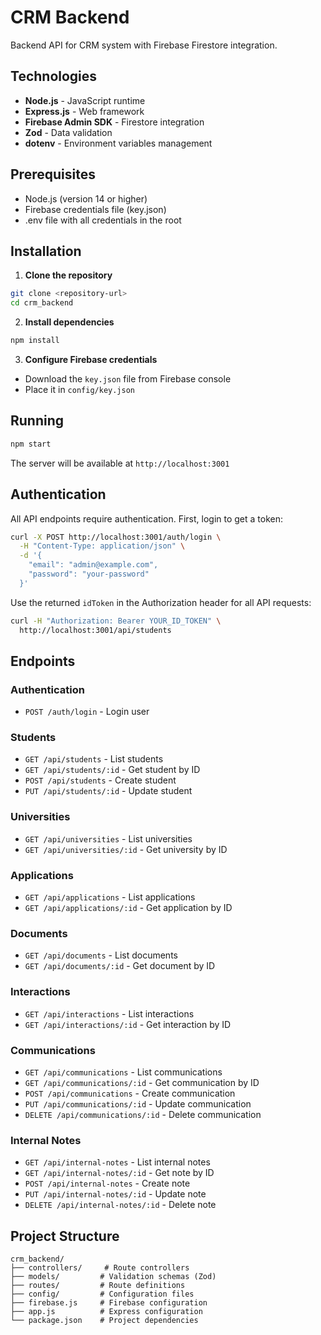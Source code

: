 # CRM Backend

Backend API for CRM system with Firebase Firestore integration.

## Technologies

- **Node.js** - JavaScript runtime
- **Express.js** - Web framework
- **Firebase Admin SDK** - Firestore integration
- **Zod** - Data validation
- **dotenv** - Environment variables management

## Prerequisites

- Node.js (version 14 or higher)
- Firebase credentials file (key.json)
- .env file with all credentials in the root

## Installation

1. **Clone the repository**
```bash
git clone <repository-url>
cd crm_backend
```

2. **Install dependencies**
```bash
npm install
```

3. **Configure Firebase credentials**
- Download the `key.json` file from Firebase console
- Place it in `config/key.json`

## Running

```bash
npm start
```

The server will be available at `http://localhost:3001`

## Authentication

All API endpoints require authentication. First, login to get a token:

```bash
curl -X POST http://localhost:3001/auth/login \
  -H "Content-Type: application/json" \
  -d '{
    "email": "admin@example.com",
    "password": "your-password"
  }'
```

Use the returned `idToken` in the Authorization header for all API requests:

```bash
curl -H "Authorization: Bearer YOUR_ID_TOKEN" \
  http://localhost:3001/api/students
```

## Endpoints

### Authentication
- `POST /auth/login` - Login user

### Students
- `GET /api/students` - List students
- `GET /api/students/:id` - Get student by ID
- `POST /api/students` - Create student
- `PUT /api/students/:id` - Update student

### Universities
- `GET /api/universities` - List universities
- `GET /api/universities/:id` - Get university by ID

### Applications
- `GET /api/applications` - List applications
- `GET /api/applications/:id` - Get application by ID

### Documents
- `GET /api/documents` - List documents
- `GET /api/documents/:id` - Get document by ID

### Interactions
- `GET /api/interactions` - List interactions
- `GET /api/interactions/:id` - Get interaction by ID

### Communications
- `GET /api/communications` - List communications
- `GET /api/communications/:id` - Get communication by ID
- `POST /api/communications` - Create communication
- `PUT /api/communications/:id` - Update communication
- `DELETE /api/communications/:id` - Delete communication

### Internal Notes
- `GET /api/internal-notes` - List internal notes
- `GET /api/internal-notes/:id` - Get note by ID
- `POST /api/internal-notes` - Create note
- `PUT /api/internal-notes/:id` - Update note
- `DELETE /api/internal-notes/:id` - Delete note

## Project Structure

```
crm_backend/
├── controllers/     # Route controllers
├── models/         # Validation schemas (Zod)
├── routes/         # Route definitions
├── config/         # Configuration files
├── firebase.js     # Firebase configuration
├── app.js          # Express configuration
└── package.json    # Project dependencies
```
